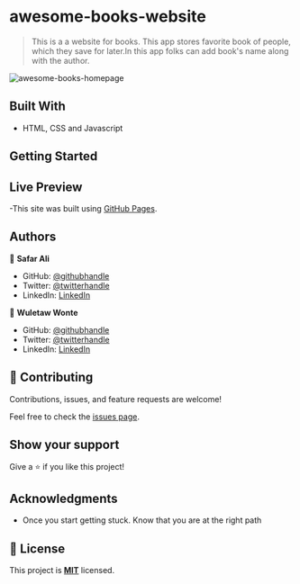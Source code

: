 # awesome-books-website

> This is a a website for books. This app stores favorite book of people, which they save for later.In this app folks can add book's name along with the author.

![awesome-books-homepage](https://user-images.githubusercontent.com/12524453/158761801-f1d0a6d4-8e9a-4565-b3e0-4db7bbd009bc.png)

## Built With

- HTML, CSS and Javascript


## Getting Started


## Live Preview

-This site was built using [GitHub Pages](https://safar1212.github.io/awesome-books-website/).


## Authors

👤 **Safar Ali**

- GitHub: [@githubhandle](https://github.com/safar1212)
- Twitter: [@twitterhandle](https://twitter.com/safarali999)
- LinkedIn: [LinkedIn](https://linkedin.com/in/safar-ali999)

👤 **Wuletaw Wonte**

- GitHub: [@githubhandle](https://github.com/wuletawwonte)
- Twitter: [@twitterhandle](https://twitter.com/wuletawbeza)
- LinkedIn: [LinkedIn](https://linkedin.com/in/wuletaw-wonte)

## 🤝 Contributing

Contributions, issues, and feature requests are welcome!

Feel free to check the [issues page](../../issues/).

## Show your support

Give a ⭐️ if you like this project!

## Acknowledgments


- Once you start getting stuck. Know that you are at the right path

## 📝 License

This project is **[MIT](./LICENSE.md)** licensed.
